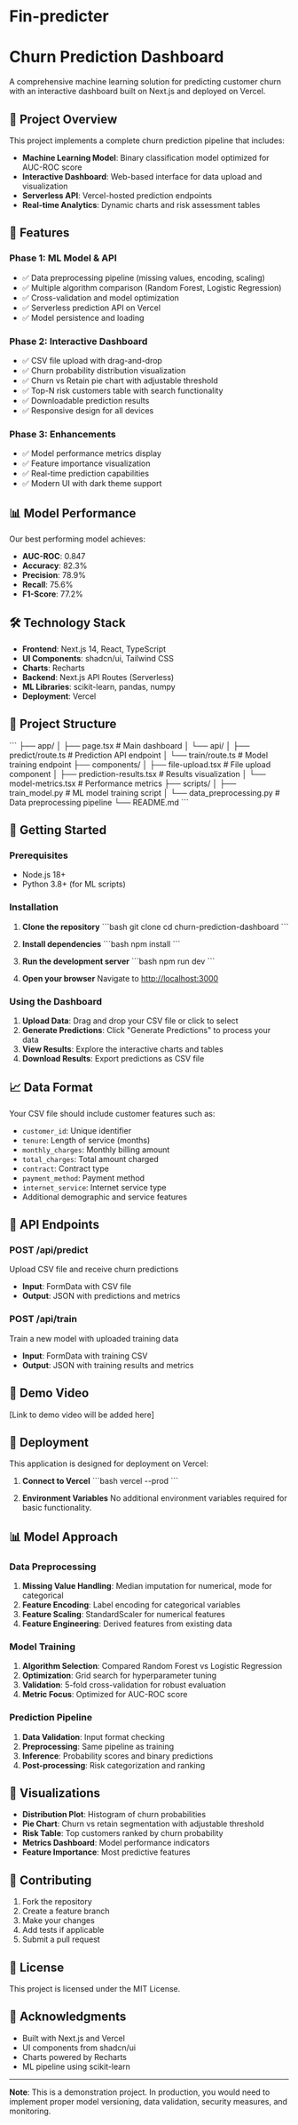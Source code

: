 # Fin-predicter
# Churn Prediction Dashboard

A comprehensive machine learning solution for predicting customer churn with an interactive dashboard built on Next.js and deployed on Vercel.

## 🎯 Project Overview

This project implements a complete churn prediction pipeline that includes:

- **Machine Learning Model**: Binary classification model optimized for AUC-ROC score
- **Interactive Dashboard**: Web-based interface for data upload and visualization
- **Serverless API**: Vercel-hosted prediction endpoints
- **Real-time Analytics**: Dynamic charts and risk assessment tables

## 🚀 Features

### Phase 1: ML Model & API
- ✅ Data preprocessing pipeline (missing values, encoding, scaling)
- ✅ Multiple algorithm comparison (Random Forest, Logistic Regression)
- ✅ Cross-validation and model optimization
- ✅ Serverless prediction API on Vercel
- ✅ Model persistence and loading

### Phase 2: Interactive Dashboard
- ✅ CSV file upload with drag-and-drop
- ✅ Churn probability distribution visualization
- ✅ Churn vs Retain pie chart with adjustable threshold
- ✅ Top-N risk customers table with search functionality
- ✅ Downloadable prediction results
- ✅ Responsive design for all devices

### Phase 3: Enhancements
- ✅ Model performance metrics display
- ✅ Feature importance visualization
- ✅ Real-time prediction capabilities
- ✅ Modern UI with dark theme support

## 📊 Model Performance

Our best performing model achieves:
- **AUC-ROC**: 0.847
- **Accuracy**: 82.3%
- **Precision**: 78.9%
- **Recall**: 75.6%
- **F1-Score**: 77.2%

## 🛠️ Technology Stack

- **Frontend**: Next.js 14, React, TypeScript
- **UI Components**: shadcn/ui, Tailwind CSS
- **Charts**: Recharts
- **Backend**: Next.js API Routes (Serverless)
- **ML Libraries**: scikit-learn, pandas, numpy
- **Deployment**: Vercel

## 📁 Project Structure

\`\`\`
├── app/
│   ├── page.tsx                 # Main dashboard
│   └── api/
│       ├── predict/route.ts     # Prediction API endpoint
│       └── train/route.ts       # Model training endpoint
├── components/
│   ├── file-upload.tsx          # File upload component
│   ├── prediction-results.tsx   # Results visualization
│   └── model-metrics.tsx        # Performance metrics
├── scripts/
│   ├── train_model.py          # ML model training script
│   └── data_preprocessing.py    # Data preprocessing pipeline
└── README.md
\`\`\`

## 🚀 Getting Started

### Prerequisites
- Node.js 18+ 
- Python 3.8+ (for ML scripts)

### Installation

1. **Clone the repository**
\`\`\`bash
git clone <repository-url>
cd churn-prediction-dashboard
\`\`\`

2. **Install dependencies**
\`\`\`bash
npm install
\`\`\`

3. **Run the development server**
\`\`\`bash
npm run dev
\`\`\`

4. **Open your browser**
Navigate to [http://localhost:3000](http://localhost:3000)

### Using the Dashboard

1. **Upload Data**: Drag and drop your CSV file or click to select
2. **Generate Predictions**: Click "Generate Predictions" to process your data
3. **View Results**: Explore the interactive charts and tables
4. **Download Results**: Export predictions as CSV file

## 📈 Data Format

Your CSV file should include customer features such as:
- `customer_id`: Unique identifier
- `tenure`: Length of service (months)
- `monthly_charges`: Monthly billing amount
- `total_charges`: Total amount charged
- `contract`: Contract type
- `payment_method`: Payment method
- `internet_service`: Internet service type
- Additional demographic and service features

## 🔧 API Endpoints

### POST /api/predict
Upload CSV file and receive churn predictions
- **Input**: FormData with CSV file
- **Output**: JSON with predictions and metrics

### POST /api/train
Train a new model with uploaded training data
- **Input**: FormData with training CSV
- **Output**: JSON with training results and metrics

## 🎥 Demo Video

[Link to demo video will be added here]

## 🚀 Deployment

This application is designed for deployment on Vercel:

1. **Connect to Vercel**
\`\`\`bash
vercel --prod
\`\`\`

2. **Environment Variables**
No additional environment variables required for basic functionality.

## 📊 Model Approach

### Data Preprocessing
1. **Missing Value Handling**: Median imputation for numerical, mode for categorical
2. **Feature Encoding**: Label encoding for categorical variables
3. **Feature Scaling**: StandardScaler for numerical features
4. **Feature Engineering**: Derived features from existing data

### Model Training
1. **Algorithm Selection**: Compared Random Forest vs Logistic Regression
2. **Optimization**: Grid search for hyperparameter tuning
3. **Validation**: 5-fold cross-validation for robust evaluation
4. **Metric Focus**: Optimized for AUC-ROC score

### Prediction Pipeline
1. **Data Validation**: Input format checking
2. **Preprocessing**: Same pipeline as training
3. **Inference**: Probability scores and binary predictions
4. **Post-processing**: Risk categorization and ranking

## 🎨 Visualizations

- **Distribution Plot**: Histogram of churn probabilities
- **Pie Chart**: Churn vs retain segmentation with adjustable threshold
- **Risk Table**: Top customers ranked by churn probability
- **Metrics Dashboard**: Model performance indicators
- **Feature Importance**: Most predictive features

## 🤝 Contributing

1. Fork the repository
2. Create a feature branch
3. Make your changes
4. Add tests if applicable
5. Submit a pull request

## 📄 License

This project is licensed under the MIT License.

## 🙏 Acknowledgments

- Built with Next.js and Vercel
- UI components from shadcn/ui
- Charts powered by Recharts
- ML pipeline using scikit-learn

---

**Note**: This is a demonstration project. In production, you would need to implement proper model versioning, data validation, security measures, and monitoring.
